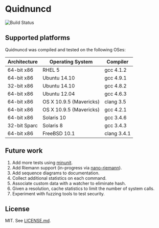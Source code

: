 # Quidnuncd

![Build Status](https://travis-ci.org/jbcrail/quidnuncd.png)

## Supported platforms

Quidnuncd was compiled and tested on the following OSes:

Architecture | Operating System        | Compiler
------------ | ----------------------- | -----------------------
64-bit x86   | RHEL 5                  | gcc 4.1.2
64-bit x86   | Ubuntu 14.10            | gcc 4.9.1
32-bit x86   | Ubuntu 14.10            | gcc 4.8.2
64-bit x86   | Ubuntu 12.04            | gcc 4.6.3
64-bit x86   | OS X 10.9.5 (Mavericks) | clang 3.5
64-bit x86   | OS X 10.9.5 (Mavericks) | gcc 4.2.1
64-bit x86   | Solaris 10              | gcc 3.4.6
32-bit Sparc | Solaris 8               | gcc 3.4.3
64-bit x86   | FreeBSD 10.1            | clang 3.4.1

## Future work

1. Add more tests using [minunit](https://github.com/siu/minunit).
1. Add Riemann support (in-progress via [nano-riemann](https://github.com/jbcrail/nano-riemann)).
1. Add sequence diagrams to documentation.
1. Collect additional statistics on each command.
1. Associate custom data with a watcher to eliminate hash.
1. Given a resolution, cache statistics to limit the number of system calls.
1. Experiment with fuzzing tools to test security.

## License

MIT. See [LICENSE.md](https://github.com/jbcrail/quidnuncd/blob/master/LICENSE.md).
